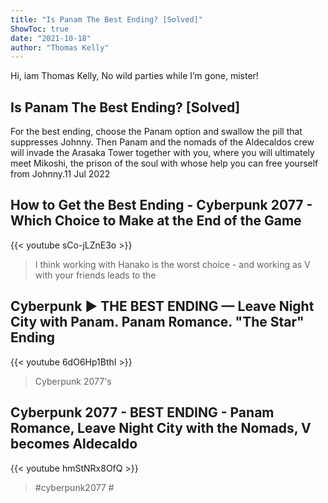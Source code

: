 ```yaml
---
title: "Is Panam The Best Ending? [Solved]"
ShowToc: true 
date: "2021-10-18"
author: "Thomas Kelly" 
---
```


Hi, iam Thomas Kelly, No wild parties while I’m gone, mister!
## Is Panam The Best Ending? [Solved]
For the best ending, choose the Panam option and swallow the pill that suppresses Johnny. Then Panam and the nomads of the Aldecaldos crew will invade the Arasaka Tower together with you, where you will ultimately meet Mikoshi, the prison of the soul with whose help you can free yourself from Johnny.11 Jul 2022

## How to Get the Best Ending - Cyberpunk 2077 - Which Choice to Make at the End of the Game
{{< youtube sCo-jLZnE3o >}}
>I think working with Hanako is the worst choice - and working as V with your friends leads to the 

## Cyberpunk ► THE BEST ENDING — Leave Night City with Panam. Panam Romance. "The Star" Ending
{{< youtube 6dO6Hp1BthI >}}
>Cyberpunk 2077's 

## Cyberpunk 2077 - BEST ENDING - Panam Romance, Leave Night City with the Nomads, V becomes Aldecaldo
{{< youtube hmStNRx8OfQ >}}
>#cyberpunk2077 #

